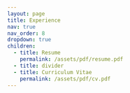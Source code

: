 ```yaml
---
layout: page
title: Experience
nav: true
nav_order: 8
dropdown: true
children:
  - title: Resume
    permalink: /assets/pdf/resume.pdf
  - title: divider
  - title: Curriculum Vitae
    permalink: /assets/pdf/cv.pdf
---
```

